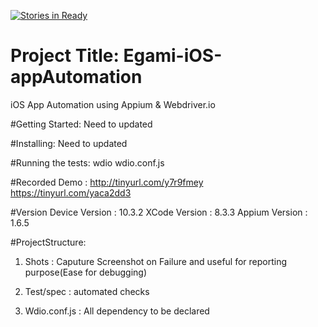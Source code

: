 [![Stories in Ready](https://badge.waffle.io/Trisha1212/Egami-iOS-appAutomation.png?label=ready&title=Ready)](https://waffle.io/Trisha1212/Egami-iOS-appAutomation?utm_source=badge)
# Project Title: Egami-iOS-appAutomation
iOS App Automation using Appium & Webdriver.io

#Getting Started: Need to updated

#Installing: Need to updated

#Running the tests: wdio wdio.conf.js

#Recorded Demo : http://tinyurl.com/y7r9fmey
                 https://tinyurl.com/yaca2dd3

#Version
Device Version : 10.3.2
XCode Version : 8.3.3
Appium Version : 1.6.5

#ProjectStructure:

1. Shots : Caputure Screenshot on Failure and useful for reporting purpose(Ease for debugging)

2. Test/spec : automated checks

3. Wdio.conf.js : All dependency to be declared





